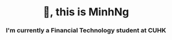 
<h1 align="center">👋, this is MinhNg</h1>
<h3 align="center">I'm currently a Financial Technology student at CUHK</h3>
